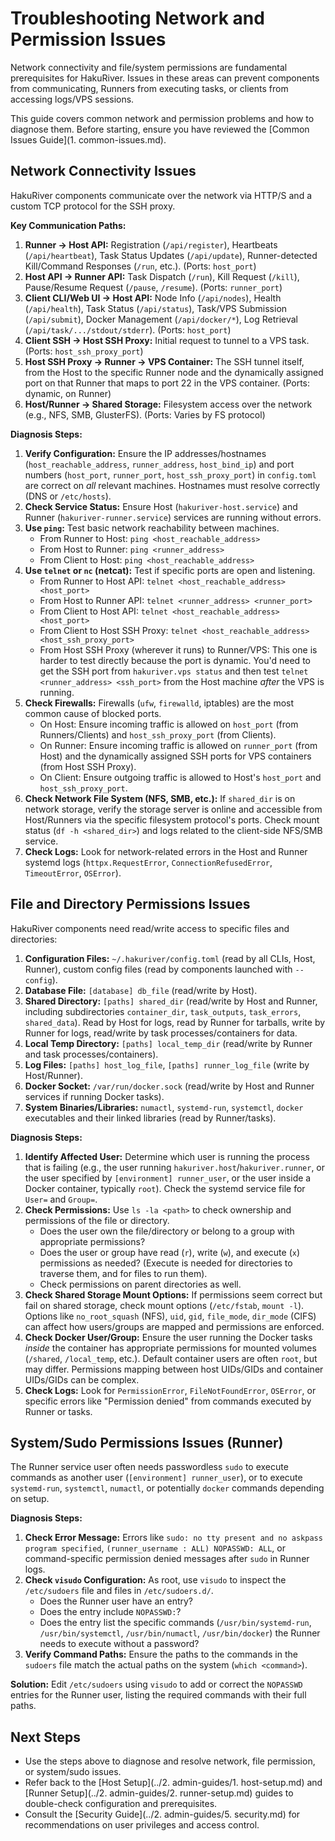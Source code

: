 # Troubleshooting Network and Permission Issues

Network connectivity and file/system permissions are fundamental prerequisites for HakuRiver. Issues in these areas can prevent components from communicating, Runners from executing tasks, or clients from accessing logs/VPS sessions.

This guide covers common network and permission problems and how to diagnose them. Before starting, ensure you have reviewed the [Common Issues Guide](1. common-issues.md).

## Network Connectivity Issues

HakuRiver components communicate over the network via HTTP/S and a custom TCP protocol for the SSH proxy.

**Key Communication Paths:**

1.  **Runner -> Host API:** Registration (`/api/register`), Heartbeats (`/api/heartbeat`), Task Status Updates (`/api/update`), Runner-detected Kill/Command Responses (`/run`, etc.). (Ports: `host_port`)
2.  **Host API -> Runner API:** Task Dispatch (`/run`), Kill Request (`/kill`), Pause/Resume Request (`/pause`, `/resume`). (Ports: `runner_port`)
3.  **Client CLI/Web UI -> Host API:** Node Info (`/api/nodes`), Health (`/api/health`), Task Status (`/api/status`), Task/VPS Submission (`/api/submit`), Docker Management (`/api/docker/*`), Log Retrieval (`/api/task/.../stdout/stderr`). (Ports: `host_port`)
4.  **Client SSH -> Host SSH Proxy:** Initial request to tunnel to a VPS task. (Ports: `host_ssh_proxy_port`)
5.  **Host SSH Proxy -> Runner -> VPS Container:** The SSH tunnel itself, from the Host to the specific Runner node and the dynamically assigned port on that Runner that maps to port 22 in the VPS container. (Ports: dynamic, on Runner)
6.  **Host/Runner -> Shared Storage:** Filesystem access over the network (e.g., NFS, SMB, GlusterFS). (Ports: Varies by FS protocol)

**Diagnosis Steps:**

1.  **Verify Configuration:** Ensure the IP addresses/hostnames (`host_reachable_address`, `runner_address`, `host_bind_ip`) and port numbers (`host_port`, `runner_port`, `host_ssh_proxy_port`) in `config.toml` are correct on *all* relevant machines. Hostnames must resolve correctly (DNS or `/etc/hosts`).
2.  **Check Service Status:** Ensure Host (`hakuriver-host.service`) and Runner (`hakuriver-runner.service`) services are running without errors.
3.  **Use `ping`:** Test basic network reachability between machines.
    *   From Runner to Host: `ping <host_reachable_address>`
    *   From Host to Runner: `ping <runner_address>`
    *   From Client to Host: `ping <host_reachable_address>`
4.  **Use `telnet` or `nc` (netcat):** Test if specific ports are open and listening.
    *   From Runner to Host API: `telnet <host_reachable_address> <host_port>`
    *   From Host to Runner API: `telnet <runner_address> <runner_port>`
    *   From Client to Host API: `telnet <host_reachable_address> <host_port>`
    *   From Client to Host SSH Proxy: `telnet <host_reachable_address> <host_ssh_proxy_port>`
    *   From Host SSH Proxy (wherever it runs) to Runner/VPS: This one is harder to test directly because the port is dynamic. You'd need to get the SSH port from `hakuriver.vps status` and then test `telnet <runner_address> <ssh_port>` from the Host machine *after* the VPS is running.
5.  **Check Firewalls:** Firewalls (`ufw`, `firewalld`, iptables) are the most common cause of blocked ports.
    *   On Host: Ensure incoming traffic is allowed on `host_port` (from Runners/Clients) and `host_ssh_proxy_port` (from Clients).
    *   On Runner: Ensure incoming traffic is allowed on `runner_port` (from Host) and the dynamically assigned SSH ports for VPS containers (from Host SSH Proxy).
    *   On Client: Ensure outgoing traffic is allowed to Host's `host_port` and `host_ssh_proxy_port`.
6.  **Check Network File System (NFS, SMB, etc.):** If `shared_dir` is on network storage, verify the storage server is online and accessible from Host/Runners via the specific filesystem protocol's ports. Check mount status (`df -h <shared_dir>`) and logs related to the client-side NFS/SMB service.
7.  **Check Logs:** Look for network-related errors in the Host and Runner systemd logs (`httpx.RequestError`, `ConnectionRefusedError`, `TimeoutError`, `OSError`).

## File and Directory Permissions Issues

HakuRiver components need read/write access to specific files and directories:

1.  **Configuration Files:** `~/.hakuriver/config.toml` (read by all CLIs, Host, Runner), custom config files (read by components launched with `--config`).
2.  **Database File:** `[database] db_file` (read/write by Host).
3.  **Shared Directory:** `[paths] shared_dir` (read/write by Host and Runner, including subdirectories `container_dir`, `task_outputs`, `task_errors`, `shared_data`). Read by Host for logs, read by Runner for tarballs, write by Runner for logs, read/write by task processes/containers for data.
4.  **Local Temp Directory:** `[paths] local_temp_dir` (read/write by Runner and task processes/containers).
5.  **Log Files:** `[paths] host_log_file`, `[paths] runner_log_file` (write by Host/Runner).
6.  **Docker Socket:** `/var/run/docker.sock` (read/write by Host and Runner services if running Docker tasks).
7.  **System Binaries/Libraries:** `numactl`, `systemd-run`, `systemctl`, `docker` executables and their linked libraries (read by Runner/tasks).

**Diagnosis Steps:**

1.  **Identify Affected User:** Determine which user is running the process that is failing (e.g., the user running `hakuriver.host`/`hakuriver.runner`, or the user specified by `[environment] runner_user`, or the user inside a Docker container, typically `root`). Check the systemd service file for `User=` and `Group=`.
2.  **Check Permissions:** Use `ls -la <path>` to check ownership and permissions of the file or directory.
    *   Does the user own the file/directory or belong to a group with appropriate permissions?
    *   Does the user or group have read (`r`), write (`w`), and execute (`x`) permissions as needed? (Execute is needed for directories to traverse them, and for files to run them).
    *   Check permissions on parent directories as well.
3.  **Check Shared Storage Mount Options:** If permissions seem correct but fail on shared storage, check mount options (`/etc/fstab`, `mount -l`). Options like `no_root_squash` (NFS), `uid`, `gid`, `file_mode`, `dir_mode` (CIFS) can affect how users/groups are mapped and permissions are enforced.
4.  **Check Docker User/Group:** Ensure the user running the Docker tasks *inside* the container has appropriate permissions for mounted volumes (`/shared`, `/local_temp`, etc.). Default container users are often `root`, but may differ. Permissions mapping between host UIDs/GIDs and container UIDs/GIDs can be complex.
5.  **Check Logs:** Look for `PermissionError`, `FileNotFoundError`, `OSError`, or specific errors like "Permission denied" from commands executed by Runner or tasks.

## System/Sudo Permissions Issues (Runner)

The Runner service user often needs passwordless `sudo` to execute commands as another user (`[environment] runner_user`), or to execute `systemd-run`, `systemctl`, `numactl`, or potentially `docker` commands depending on setup.

**Diagnosis Steps:**

1.  **Check Error Message:** Errors like `sudo: no tty present and no askpass program specified`, `(runner_username : ALL) NOPASSWD: ALL`, or command-specific permission denied messages after `sudo` in Runner logs.
2.  **Check `visudo` Configuration:** As root, use `visudo` to inspect the `/etc/sudoers` file and files in `/etc/sudoers.d/`.
    *   Does the Runner user have an entry?
    *   Does the entry include `NOPASSWD:`?
    *   Does the entry list the specific commands (`/usr/bin/systemd-run`, `/usr/bin/systemctl`, `/usr/bin/numactl`, `/usr/bin/docker`) the Runner needs to execute without a password?
3.  **Verify Command Paths:** Ensure the paths to the commands in the `sudoers` file match the actual paths on the system (`which <command>`).

**Solution:** Edit `/etc/sudoers` using `visudo` to add or correct the `NOPASSWD` entries for the Runner user, listing the required commands with their full paths.

## Next Steps

-   Use the steps above to diagnose and resolve network, file permission, or system/sudo issues.
-   Refer back to the [Host Setup](../2. admin-guides/1. host-setup.md) and [Runner Setup](../2. admin-guides/2. runner-setup.md) guides to double-check configuration and prerequisites.
-   Consult the [Security Guide](../2. admin-guides/5. security.md) for recommendations on user privileges and access control.